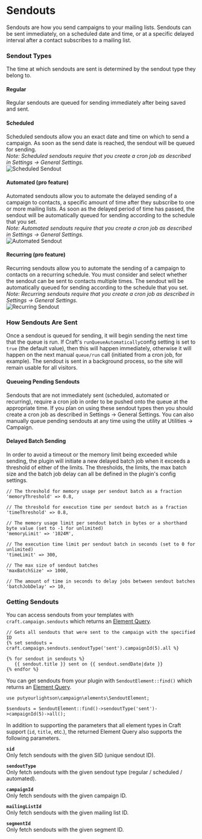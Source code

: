 # Sendouts

Sendouts are how you send campaigns to your mailing lists. Sendouts can be sent immediately, on a scheduled date and time, or at a specific delayed interval after a contact subscribes to a mailing list.

### Sendout Types

The time at which sendouts are sent is determined by the sendout type they belong to.

#### Regular
Regular sendouts are queued for sending immediately after being saved and sent.

#### Scheduled
Scheduled sendouts allow you an exact date and time on which to send a campaign. As soon as the send date is reached, the sendout will be queued for sending.  
*Note: Scheduled sendouts require that you create a cron job as described in Settings → General Settings.*  
![Scheduled Sendout](https://raw.githubusercontent.com/putyourlightson/craft-campaign/v1/docs/images/sendout-scheduled-1.2.0.png)

#### Automated (pro feature)
Automated sendouts allow you to automate the delayed sending of a campaign to contacts, a specific amount of time after they subscribe to one or more mailing lists. As soon as the delayed period of time has passed, the sendout will be automatically queued for sending according to the schedule that you set.  
*Note: Automated sendouts require that you create a cron job as described in Settings → General Settings.*  
![Automated Sendout](https://raw.githubusercontent.com/putyourlightson/craft-campaign/v1/docs/images/sendout-automated-1.2.0.png)

#### Recurring (pro feature)
Recurring sendouts allow you to automate the sending of a campaign to contacts on a recurring schedule. You must consider and select whether the sendout can be sent to contacts multiple times. The sendout will be automatically queued for sending according to the schedule that you set.  
*Note: Recurring sendouts require that you create a cron job as described in Settings → General Settings.*  
![Recurring Sendout](https://raw.githubusercontent.com/putyourlightson/craft-campaign/v1/docs/images/sendout-recurring-1.2.0.png)

### How Sendouts Are Sent
Once a sendout is queued for sending, it will begin sending the next time that the queue is run. If Craft's `runQueueAutomatically`config setting is set to `true` (the default value), then this will happen immediately, otherwise it will happen on the next manual `queue/run` call (initiated from a cron job, for example). The sendout is sent in a background process, so the site will remain usable for all visitors. 

#### Queueing Pending Sendouts
Sendouts that are not immediately sent (scheduled, automated or recurring), require a cron job in order to be pushed onto the queue at the appropriate time. If you plan on using these sendout types then you should create a cron job as described in Settings → General Settings. You can also manually queue pending sendouts at any time using the utility at Utilities → Campaign.

#### Delayed Batch Sending
In order to avoid a timeout or the memory limit being exceeded while sending, the plugin will initiate a new delayed batch job when it exceeds a threshold of either of the limits. The thresholds, the limits, the max batch size and the batch job delay can all be defined in the plugin's config settings.

    // The threshold for memory usage per sendout batch as a fraction
    'memoryThreshold' => 0.8,

    // The threshold for execution time per sendout batch as a fraction
    'timeThreshold' => 0.8,

    // The memory usage limit per sendout batch in bytes or a shorthand byte value (set to -1 for unlimited)
    'memoryLimit' => '1024M',

    // The execution time limit per sendout batch in seconds (set to 0 for unlimited)
    'timeLimit' => 300,

    // The max size of sendout batches
    'maxBatchSize' => 1000,

    // The amount of time in seconds to delay jobs between sendout batches
    'batchJobDelay' => 10,

### Getting Sendouts
You can access sendouts from your templates with `craft.campaign.sendouts` which returns an [Element Query](https://docs.craftcms.com/v3/element-queries.html).

    // Gets all sendouts that were sent to the campaign with the specified ID
    {% set sendouts = craft.campaign.sendouts.sendoutType('sent').campaignId(5).all %}
    
    {% for sendout in sendouts %}
       {{ sendout.title }} sent on {{ sendout.sendDate|date }}
    {% endfor %}  

You can get sendouts from your plugin with `SendoutElement::find()` which returns an [Element Query](https://docs.craftcms.com/v3/element-queries.html). 

    use putyourlightson\campaign\elements\SendoutElement;

    $sendouts = SendoutElement::find()->sendoutType('sent')->campaignId(5)->all();

In addition to supporting the parameters that all element types in Craft support (`id`, `title`, etc.), the returned Element Query also supports the following parameters.

**`sid`**  
Only fetch sendouts with the given SID (unique sendout ID).

**`sendoutType`**  
Only fetch sendouts with the given sendout type (regular / scheduled / automated).

**`campaignId`**  
Only fetch sendouts with the given campaign ID.

**`mailingListId`**  
Only fetch sendouts with the given mailing list ID.

**`segmentId`**  
Only fetch sendouts with the given segment ID.